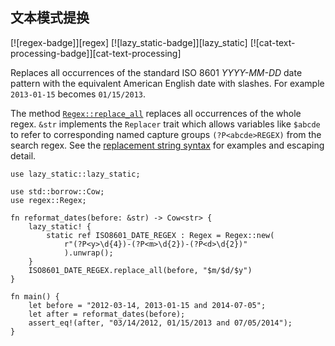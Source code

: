 ## 文本模式提换

[![regex-badge]][regex] [![lazy_static-badge]][lazy_static] [![cat-text-processing-badge]][cat-text-processing]

Replaces all occurrences of the standard ISO 8601 *YYYY-MM-DD* date pattern
with the equivalent American English date with slashes.
For example `2013-01-15` becomes `01/15/2013`.

The method [`Regex::replace_all`] replaces all occurrences of the whole regex.
`&str` implements the `Replacer` trait which allows variables like `$abcde` to
refer to corresponding named capture groups `(?P<abcde>REGEX)` from the search
regex. See the [replacement string syntax] for examples and escaping detail.

```rust,edition2018
use lazy_static::lazy_static;

use std::borrow::Cow;
use regex::Regex;

fn reformat_dates(before: &str) -> Cow<str> {
    lazy_static! {
        static ref ISO8601_DATE_REGEX : Regex = Regex::new(
            r"(?P<y>\d{4})-(?P<m>\d{2})-(?P<d>\d{2})"
            ).unwrap();
    }
    ISO8601_DATE_REGEX.replace_all(before, "$m/$d/$y")
}

fn main() {
    let before = "2012-03-14, 2013-01-15 and 2014-07-05";
    let after = reformat_dates(before);
    assert_eq!(after, "03/14/2012, 01/15/2013 and 07/05/2014");
}
```

[`Regex::replace_all`]: https://docs.rs/regex/*/regex/struct.Regex.html#method.replace_all

[replacement string syntax]: https://docs.rs/regex/*/regex/struct.Regex.html#replacement-string-syntax

